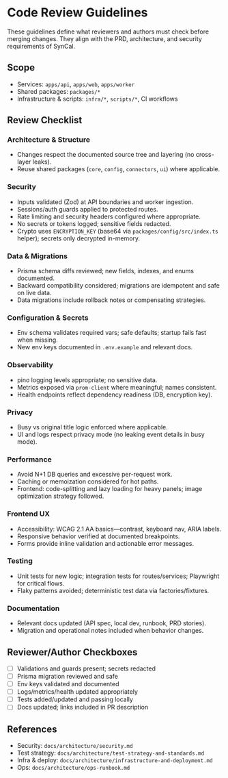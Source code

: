 # Code Review Guidelines

These guidelines define what reviewers and authors must check before merging changes. They align with the PRD, architecture, and security requirements of SynCal.

## Scope
- Services: `apps/api`, `apps/web`, `apps/worker`
- Shared packages: `packages/*`
- Infrastructure & scripts: `infra/*`, `scripts/*`, CI workflows

## Review Checklist

### Architecture & Structure
- Changes respect the documented source tree and layering (no cross-layer leaks).
- Reuse shared packages (`core`, `config`, `connectors`, `ui`) where applicable.

### Security
- Inputs validated (Zod) at API boundaries and worker ingestion.
- Sessions/auth guards applied to protected routes.
- Rate limiting and security headers configured where appropriate.
- No secrets or tokens logged; sensitive fields redacted.
- Crypto uses `ENCRYPTION_KEY` (base64 via `packages/config/src/index.ts` helper); secrets only decrypted in-memory.

### Data & Migrations
- Prisma schema diffs reviewed; new fields, indexes, and enums documented.
- Backward compatibility considered; migrations are idempotent and safe on live data.
- Data migrations include rollback notes or compensating strategies.

### Configuration & Secrets
- Env schema validates required vars; safe defaults; startup fails fast when missing.
- New env keys documented in `.env.example` and relevant docs.

### Observability
- pino logging levels appropriate; no sensitive data.
- Metrics exposed via `prom-client` where meaningful; names consistent.
- Health endpoints reflect dependency readiness (DB, encryption key).

### Privacy
- Busy vs original title logic enforced where applicable.
- UI and logs respect privacy mode (no leaking event details in busy mode).

### Performance
- Avoid N+1 DB queries and excessive per-request work.
- Caching or memoization considered for hot paths.
- Frontend: code-splitting and lazy loading for heavy panels; image optimization strategy followed.

### Frontend UX
- Accessibility: WCAG 2.1 AA basics—contrast, keyboard nav, ARIA labels.
- Responsive behavior verified at documented breakpoints.
- Forms provide inline validation and actionable error messages.

### Testing
- Unit tests for new logic; integration tests for routes/services; Playwright for critical flows.
- Flaky patterns avoided; deterministic test data via factories/fixtures.

### Documentation
- Relevant docs updated (API spec, local dev, runbook, PRD stories).
- Migration and operational notes included when behavior changes.

## Reviewer/Author Checkboxes
- [ ] Validations and guards present; secrets redacted
- [ ] Prisma migration reviewed and safe
- [ ] Env keys validated and documented
- [ ] Logs/metrics/health updated appropriately
- [ ] Tests added/updated and passing locally
- [ ] Docs updated; links included in PR description

## References
- Security: `docs/architecture/security.md`
- Test strategy: `docs/architecture/test-strategy-and-standards.md`
- Infra & deploy: `docs/architecture/infrastructure-and-deployment.md`
- Ops: `docs/architecture/ops-runbook.md`
